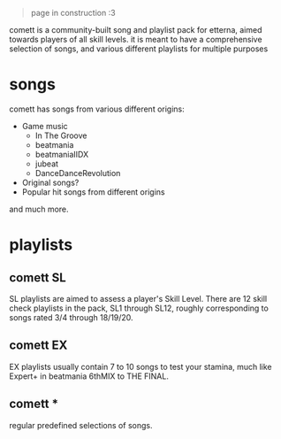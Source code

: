 > page in construction :3

comett is a community-built song and playlist pack for etterna, aimed towards players of all skill levels. it is meant to have a comprehensive selection of songs, and various different playlists for multiple purposes

# songs
comett has songs from various different origins:
* Game music
  * In The Groove
  * beatmania
  * beatmaniaIIDX
  * jubeat
  * DanceDanceRevolution
* Original songs?
* Popular hit songs from different origins

and much more.

# playlists
## comett SL
SL playlists are aimed to assess a player's Skill Level. There are 12 skill check playlists in the pack, SL1 through SL12, roughly corresponding to songs rated 3/4 through 18/19/20.

## comett EX
EX playlists usually contain 7 to 10 songs to test your stamina, much like Expert+ in beatmania 6thMIX to THE FINAL.

## comett *
regular predefined selections of songs.
